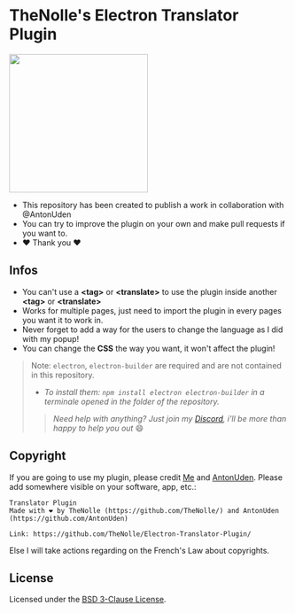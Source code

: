# TheNolle's Electron Translator Plugin

<a href="https://TheNolle.com/Discord">
<img src="https://www.thenolle.com/global_assets/img/banners/discord.png" width="250"/>
</a>

- This repository has been created to publish a work in collaboration with @AntonUden
- You can try to improve the plugin on your own and make pull requests if you want to.
- ❤ Thank you ❤


## Infos

- You can't use a **&lt;tag&gt;** or **&lt;translate&gt;** to use the plugin inside another **&lt;tag&gt;** or **&lt;translate&gt;**
- Works for multiple pages, just need to import the plugin in every pages you want it to work in.
- Never forget to add a way for the users to change the language as I did with my popup!
- You can change the **CSS** the way you want, it won't affect the plugin!

> Note: `electron`, `electron-builder` are required and are not contained in this repository.
>- *To install them: `npm install electron electron-builder` in a terminale opened in the folder of the repository.*
>> *Need help with anything? Just join my [Discord](https://TheNolle.com/Discord), i'll be more than happy to help you out* 😄


## Copyright

If you are going to use my plugin, please credit [Me](https://github.com/TheNolle/) and [AntonUden](https://github.com/AntonUden).
Please add somewhere visible on your software, app, etc.:
```
Translator Plugin
Made with ❤ by TheNolle (https://github.com/TheNolle/) and AntonUden (https://github.com/AntonUden)

Link: https://github.com/TheNolle/Electron-Translator-Plugin/
```
Else I will take actions regarding on the French's Law about copyrights.


## License

Licensed under the <a href="./LICENSE">BSD 3-Clause License</a>.
